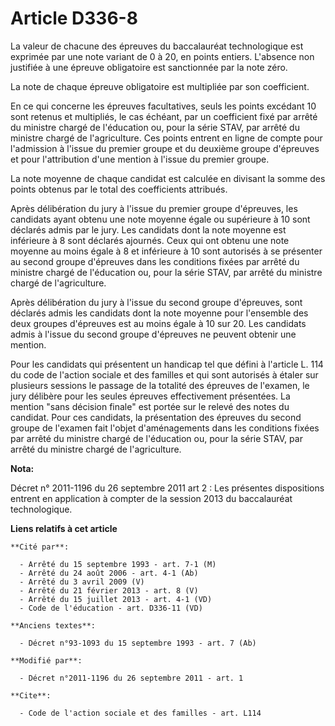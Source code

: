 # Article D336-8

La valeur de chacune des épreuves du baccalauréat technologique est exprimée par une note variant de 0 à 20, en points
entiers. L'absence non justifiée à une épreuve obligatoire est sanctionnée par la note zéro.

La note de chaque épreuve obligatoire est multipliée par son coefficient.

En ce qui concerne les épreuves facultatives, seuls les points excédant 10 sont retenus et multipliés, le cas échéant, par un
coefficient fixé par arrêté du ministre chargé de l'éducation ou, pour la série STAV, par arrêté du ministre chargé de
l'agriculture. Ces points entrent en ligne de compte pour l'admission à l'issue du premier groupe et du deuxième groupe
d'épreuves et pour l'attribution d'une mention à l'issue du premier groupe.

La note moyenne de chaque candidat est calculée en divisant la somme des points obtenus par le total des coefficients
attribués.

Après délibération du jury à l'issue du premier groupe d'épreuves, les candidats ayant obtenu une note moyenne égale ou
supérieure à 10 sont déclarés admis par le jury. Les candidats dont la note moyenne est inférieure à 8 sont déclarés
ajournés. Ceux qui ont obtenu une note moyenne au moins égale à 8 et inférieure à 10 sont autorisés à se présenter au second
groupe d'épreuves dans les conditions fixées par arrêté du ministre chargé de l'éducation ou, pour la série STAV, par arrêté
du ministre chargé de l'agriculture.

Après délibération du jury à l'issue du second groupe d'épreuves, sont déclarés admis les candidats dont la note moyenne pour
l'ensemble des deux groupes d'épreuves est au moins égale à 10 sur 20. Les candidats admis à l'issue du second groupe
d'épreuves ne peuvent obtenir une mention.

Pour les candidats qui présentent un handicap tel que défini à l'article L. 114 du code de l'action sociale et des familles
et qui sont autorisés à étaler sur plusieurs sessions le passage de la totalité des épreuves de l'examen, le jury délibère
pour les seules épreuves effectivement présentées. La mention "sans décision finale" est portée sur le relevé des notes du
candidat. Pour ces candidats, la présentation des épreuves du second groupe de l'examen fait l'objet d'aménagements dans les
conditions fixées par arrêté du ministre chargé de l'éducation ou, pour la série STAV, par arrêté du ministre chargé de
l'agriculture.

**Nota:**

Décret n° 2011-1196 du 26 septembre 2011 art 2 : Les présentes dispositions entrent en application à compter de la session
2013 du baccalauréat technologique.

**Liens relatifs à cet article**

	**Cité par**:

	  - Arrêté du 15 septembre 1993 - art. 7-1 (M)
	  - Arrêté du 24 août 2006 - art. 4-1 (Ab)
	  - Arrêté du 3 avril 2009 (V)
	  - Arrêté du 21 février 2013 - art. 8 (V)
	  - Arrêté du 15 juillet 2013 - art. 4-1 (VD)
	  - Code de l'éducation - art. D336-11 (VD)

	**Anciens textes**:

	  - Décret n°93-1093 du 15 septembre 1993 - art. 7 (Ab)

	**Modifié par**:

	  - Décret n°2011-1196 du 26 septembre 2011 - art. 1

	**Cite**:

	  - Code de l'action sociale et des familles - art. L114
